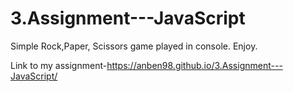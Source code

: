 # 3.Assignment---JavaScript
Simple Rock,Paper, Scissors game played in console. Enjoy.

Link to my assignment-https://anben98.github.io/3.Assignment---JavaScript/
